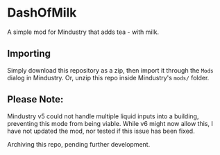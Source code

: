 # DashOfMilk
A simple mod for Mindustry that adds tea - with milk.

## Importing

Simply download this repository as a zip, then import it through the `Mods` dialog in Mindustry. Or, unzip this repo inside Mindustry's `mods/` folder.

## Please Note:

Mindustry v5 could not handle multiple liquid inputs into a building, preventing this mode from being viable. While v6 might now allow this, I have not updated the mod, nor tested if this issue has been fixed.

Archiving this repo, pending further development.
